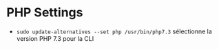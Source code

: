 # PHP Settings

* `sudo update-alternatives --set php /usr/bin/php7.3` sélectionne la version PHP 7.3 pour la CLI